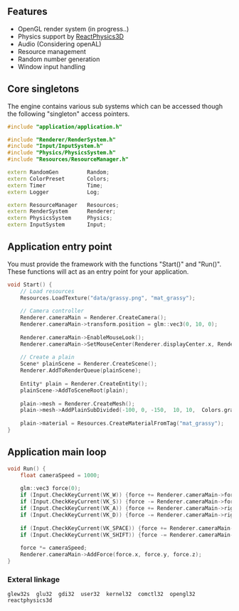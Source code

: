 ## Features
- OpenGL render system  (in progress..)
- Physics support by <a href="https://github.com/DanielChappuis/reactphysics3d">ReactPhysics3D</a>⁭
- ⁯⁮⁭Audio (Considering openAL)
- Resource management
- Random number generation
- Window input handling

## Core singletons
The engine contains various sub systems which can be accessed though the following "singleton" access pointers.

```c++
#include "application/application.h"

#include "Renderer/RenderSystem.h"
#include "Input/InputSystem.h"
#include "Physics/PhysicsSystem.h"
#include "Resources/ResourceManager.h"

extern RandomGen         Random;
extern ColorPreset       Colors;
extern Timer             Time;
extern Logger            Log;

extern ResourceManager   Resources;
extern RenderSystem      Renderer;
extern PhysicsSystem     Physics;
extern InputSystem       Input;
```

## Application entry point
You must provide the framework with the functions "Start()" and "Run()". These functions will act as an entry point for your application.

```c++
void Start() {
    // Load resources
    Resources.LoadTexture("data/grassy.png", "mat_grassy");
    
    // Camera controller
    Renderer.cameraMain = Renderer.CreateCamera();
    Renderer.cameraMain->transform.position = glm::vec3(0, 10, 0);
    
    Renderer.cameraMain->EnableMouseLook();
    Renderer.cameraMain->SetMouseCenter(Renderer.displayCenter.x, Renderer.displayCenter.y);
    
    // Create a plain
    Scene* plainScene = Renderer.CreateScene();
    Renderer.AddToRenderQueue(plainScene);
    
    Entity* plain = Renderer.CreateEntity();
    plainScene->AddToSceneRoot(plain);
    
    plain->mesh = Renderer.CreateMesh();
    plain->mesh->AddPlainSubDivided(-100, 0, -150,  10, 10,  Colors.gray,  20, 20);
    
    plain->material = Resources.CreateMaterialFromTag("mat_grassy");
}
```
## Application main loop
```c++
void Run() {
    float cameraSpeed = 1000;
    
    glm::vec3 force(0);
    if (Input.CheckKeyCurrent(VK_W)) {force += Renderer.cameraMain->forward;}
    if (Input.CheckKeyCurrent(VK_S)) {force -= Renderer.cameraMain->forward;}
    if (Input.CheckKeyCurrent(VK_A)) {force += Renderer.cameraMain->right;}
    if (Input.CheckKeyCurrent(VK_D)) {force -= Renderer.cameraMain->right;}
    
    if (Input.CheckKeyCurrent(VK_SPACE)) {force += Renderer.cameraMain->up;}
    if (Input.CheckKeyCurrent(VK_SHIFT)) {force -= Renderer.cameraMain->up;}
    
    force *= cameraSpeed;
    Renderer.cameraMain->AddForce(force.x, force.y, force.z);
}
```

### Exteral linkage
```
glew32s  glu32  gdi32  user32  kernel32  comctl32  opengl32  reactphysics3d
```

